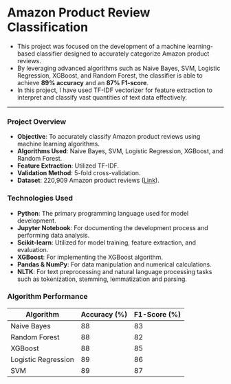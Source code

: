 # Amazon Product Review Classification
- This project was focused on the development of a machine learning-based classifier designed to accurately categorize Amazon product reviews.
- By leveraging advanced algorithms such as Naive Bayes, SVM, Logistic Regression, XGBoost, and Random Forest, the classifier is able to achieve <b>89% accuracy</b> and an <b>87% F1-score</b>.
- In this project, I have used TF-IDF vectorizer for feature extraction to interpret and classify vast quantities of text data effectively.

<hr />

### Project Overview

- **Objective**: To accurately classify Amazon product reviews using machine learning algorithms.
- **Algorithms Used**: Naive Bayes, SVM, Logistic Regression, XGBoost, and Random Forest.
- **Feature Extraction**: Utilized TF-IDF.
- **Validation Method**: 5-fold cross-validation.
- **Dataset**: 220,909 Amazon product reviews ([Link]('/AMAZON_FASHION_sample.json.gz')).


### Technologies Used

- **Python**: The primary programming language used for model development.
- **Jupyter Notebook**: For documenting the development process and performing data analysis.
- **Scikit-learn**: Utilized for model training, feature extraction, and evaluation.
- **XGBoost**: For implementing the XGBoost algorithm.
- **Pandas & NumPy**: For data manipulation and numerical calculations.
- **NLTK**: For text preprocessing and natural language processing tasks such as tokenization, stemming, lemmatization and parsing.

### Algorithm Performance



| Algorithm          | Accuracy (%) | F1-Score (%) |
|--------------------|--------------|--------------|
| Naive Bayes        | 88           | 83           |
| Random Forest      | 88           | 82           |
| XGBoost            | 88           | 85           |
| Logistic Regression| 89           | 86           |
| SVM                | 89           | 87           |


